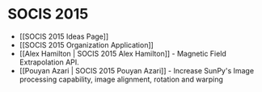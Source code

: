# SOCIS 2015

* [[SOCIS 2015 Ideas Page]]
* [[SOCIS 2015 Organization Application]]
* [[Alex Hamilton | SOCIS 2015 Alex Hamilton]] - Magnetic Field Extrapolation API.
* [[Pouyan Azari | SOCIS 2015 Pouyan Azari]] - Increase SunPy's Image processing capability, image alignment, rotation and warping
